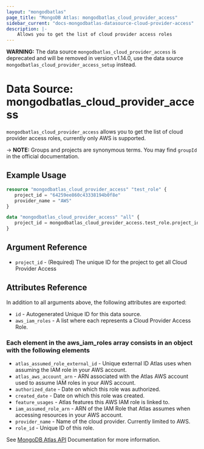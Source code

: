 ```yaml
---
layout: "mongodbatlas"
page_title: "MongoDB Atlas: mongodbatlas_cloud_provider_access"
sidebar_current: "docs-mongodbatlas-datasource-cloud-provider-access"
description: |-
    Allows you to get the list of cloud provider access roles
---
```


**WARNING:** The data source `mongodbatlas_cloud_provider_access` is deprecated and will be removed in version v1.14.0, use the data source `mongodbatlas_cloud_provider_access_setup` instead.

# Data Source: mongodbatlas_cloud_provider_access

`mongodbatlas_cloud_provider_access` allows you to get the list of cloud provider access roles, currently only AWS is supported.

-> **NOTE:** Groups and projects are synonymous terms. You may find `groupId` in the official documentation.

## Example Usage
```terraform
resource "mongodbatlas_cloud_provider_access" "test_role" {
   project_id = "64259ee860c43338194b0f8e"
   provider_name = "AWS"
}

data "mongodbatlas_cloud_provider_access" "all" {
   project_id = mongodbatlas_cloud_provider_access.test_role.project_id
}
```

## Argument Reference

* `project_id` - (Required) The unique ID for the project to get all Cloud Provider Access 

## Attributes Reference

In addition to all arguments above, the following attributes are exported:

* `id` - Autogenerated Unique ID for this data source.
* `aws_iam_roles` - A list where each represents a Cloud Provider Access Role.

### Each element in the aws_iam_roles array consists in an object with the following elements

* `atlas_assumed_role_external_id` - Unique external ID Atlas uses when assuming the IAM role in your AWS account.
* `atlas_aws_account_arn`          - ARN associated with the Atlas AWS account used to assume IAM roles in your AWS account.
* `authorized_date`                - Date on which this role was authorized.
* `created_date`                   - Date on which this role was created.
* `feature_usages`                 - Atlas features this AWS IAM role is linked to.
* `iam_assumed_role_arn`           - ARN of the IAM Role that Atlas assumes when accessing resources in your AWS account.
* `provider_name`                  - Name of the cloud provider. Currently limited to AWS.
* `role_id`                        - Unique ID of this role.


See [MongoDB Atlas API](https://docs.atlas.mongodb.com/reference/api/cloud-provider-access-get-roles/) Documentation for more information.